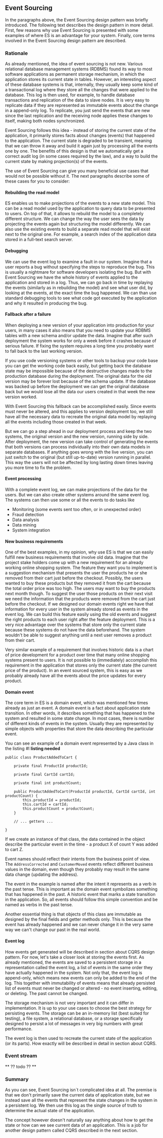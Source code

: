 ## Event Sourcing

In the paragraphs above, the Event Sourcing design pattern was briefly introduced. The following text describes the design pattern in more detail. First, few reasons why use Event Sourcing is presented with some examples of where ES is an advantage for your system. Finally, core terms involved in the Event Sourcing design pattern are described.

### Rationale

As already mentioned, the idea of event sourcing is not new. Various relational database management systems (RDBMS) found its way to most software applications as permanent storage mechanism, in which the application stores its current state in tables. However, an interesting aspect of these database systems is that, internally, they usually keep some kind of a transactional log where they store all the changes that were applied to the database. This log is then used, for example, to handle database transactions and replication of the data to slave nodes. It is very easy to replicate data if they are represented as immutable events about the change in a append-only log. To replicate, you just send the events that are new since the last replication and the receiving node applies these changes to itself, making both nodes synchronized.

Event Sourcing follows this idea - instead of storing the current state of the application, it primarily stores facts about changes (events) that happened to the application. The current state is degraded to be transient, meaning that we can throw it away and build it again just by processing all the events one by one. The benefits of this design is that we automatically get a correct audit log (in some cases required by the law), and a way to build the current state by making projection(s) of the events. 

The use of Event Sourcing can give you many beneficial use cases that would not be possible without it. The next paragraphs describe some of these cases for you to consider:

#### Rebuilding the read model

ES enables us to make projections of the events to a new state model. This can be a read model used by the application to query data to be presented to users. On top of that, it allows to rebuild the model to a completely different structure. We can change the way the user sees the data by projecting the events again but structuring the model differently. We can also use the existing events to build a separate read model that will exist next to the original one. For example, a search index of the application data stored in a full-text search server.

#### Debugging

We can use the event log to examine a fault in our system. Imagine that a user reports a bug without specifying the steps to reproduce the bug. This is usually a nightmare for software developers isolating the bug. But with Event Sourcing we have the whole history of events applied to the application and stored in a log. Thus, we can go back in time by replaying the events (similarly as in rebuilding the model) and see what user did, by looking at the events, at the exact time the bug happened. We can than use standard debugging tools to see what code got executed by the application and why it resulted in producing the bug. 

#### Fallback after a failure

When deploying a new version of your application into production for your users, in many cases it also means that you need to update your RDBMS tables with a new schema and/or update the data. Imagine that after such deployment the system works for only a week before it crashes because of serious failure. If fixing the system requires a long time you probably want to fall back to the last working version. 

If you use code versioning systems or other tools to backup your code base you can get the working code back easily, but getting back the database state may be impossible because of the destructive changes made to the production database during the deployment. The original data for the old version may be forever lost because of the schema update. If the database was backed up before the deployment we can get the original database back but we would lose all the data our users created in that week the new version worked.

With Event Sourcing this fallback can be accomplished easily. Since events must never be altered, and this applies to version deployment too, we still have all the necessary data to recreate the original data model by replaying all the events including those created in that week.

But we can go a step ahead in our deployment process and keep the two systems, the original version and the new version, running side by side. After deployment, the new version can take control of generating the events that both versions can process individually into their own data models in separate databases. If anything goes wrong with the live version, you can just switch to the original (but still up-to-date) version running in parallel. This way the users will not be affected by long lasting down times leaving you more time to fix the problem.

#### Event processing

With a complete event log, we can make projections of the data for the users. But we can also create other systems around the same event log. The systems can then use some or all the events to do tasks like

- Monitoring (some events sent too often, or in unexpected order)
- Fraud detection
- Data analysis
- Data mining
- System integration

#### New business requirements

One of the best examples, in my opinion, why use ES is that we can easily fulfill new business requirements that involve old data. Imagine that the project stake holders come up with a new requirement for an already working online shopping system. The feature they want you to implement is a suggestion mechanism that presents the user the products he or she removed from their cart just before the checkout. Possibly, the users wanted to buy these products but they removed it from the cart because the total order price was too high. The users may want to buy the products next month though. To suggest the user those products on their next visit we need the information that the products were removed from the cart just before the checkout. If we designed our domain events right we have that information for every user in the system already stored as events in the event log. We can build this feature easily using the old events and suggest the right products to each user right after the feature deployment. This is a very nice advantage over the systems that store only the current state because these systems do not have the data beforehand. The system wouldn't be able to suggest anything until a next user removes a product from their cart.

Very similar example of a requirement that involves historic data is a chart of price development for a product over time that many online shopping systems present to users. It is not possible to (immediately) accomplish this requirement in the application that stores only the current state (the current price of the product). In an event sourced system, this is easy as we probably already have all the events about the price updates for every product.

#### Domain event

The core term in ES is a domain event, which was mentioned few times already as just an event. A domain event is a fact about application state transition. In other words, it describes something that has happened to the system and resulted in some state change. In most cases, there is number of different kinds of events in the system. Usually they are represented by simple objects with properties that store the data describing the particular event.

You can see an example of a domain event represented by a Java class in the listing #l **listing needed**

	public class ProductAddedToCart {
		
		private final ProductId productId;

		private final CartId cartId;

		private final int productCount;

        public ProductAddedToCart(ProductId productId, CartId cartId, int productCount) {
            this.productId = productId;
            this.cartId = cartId;
            this.productCount = productCount;
        }

        // ... getters ...

	}

If we create an instance of that class, the data contained in the object describe the particular event in the time - a product X of count Y was added to cart Z. 

Event names should reflect their intents from the business point of view. The `AddressCorrected` and `CustomerMoved` events reflect different business values in the domain, even though they probably may result in the same data change (updating the address).

The event in the example is named after the intent it represents as a verb in the past tense. This is important as the domain event symbolizes something that has happened in the past. A historic event that marks a state transition in the application. So, all events should follow this simple convention and be named as verbs in the past tense.

Another essential thing is that objects of this class are immutable as designed by the final fields and getter methods only. This is because the event has already happened and we can never change it in the very same way we can't change our past in the real world.

#### Event log

How events get generated will be described in section about CQRS design pattern. For now, let's take a closer look at storing the events first. As already mentioned, the events are saved to a persistent storage in a representation called the event log, a list of events in the same order they have actually happened in the system. Not only that, the event log is append-only, which means new events can only be added to the end of the log. This together with immutability of events means that already persisted list of events must never be changed or altered - no event inserting, editing, or deleting. The past cannot be changed.

The storage mechanism is not very important and it can differ in implementation. It is up to your use cases to choose the best strategy for persisting events. The storage can be an in-memory list (best suited for testing), a file system, a relational database, or a storage specifically designed to persist a lot of messages in very big numbers with great performance.

The event log is then used to recreate the current state of the application (or its parts). How exactly will be described in detail in section about CQRS.

### Event stream

** ?? todo ?? **

### Summary

As you can see, Event Sourcing isn´t complicated idea at all. The premise is that we don't primarily save the current data of application state, but we instead save all the events that represent the state changes in the system in a persistent log. We then use this log as the single source of truth to determine the actual state of the application.

The concept however doesn't naturally say anything about how to get the state or how can we see current data of an application. This is a job for another design pattern called CQRS described in the next section.